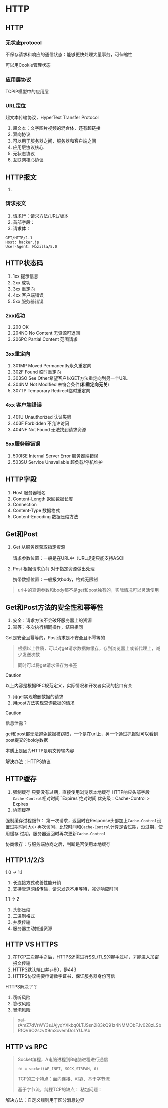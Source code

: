 # HTTP

## HTTP

### 无状态protocol

不保存请求和响应的通信状态：能够更快处理大量事务，可伸缩性

可以用Cookie管理状态

### 应用层协议

TCPIP模型中的应用层

### URL定位



超文本传输协议，HyperText Transfer Protocol

1. 超文本：文字图片视频的混合体，还有超链接
2. 双向协议
3. 可以用于服务器之间，服务器和客户端之间
4. 应用层协议核心 
5. 无状态协议
6. 互联网核心协议

## HTTP报文



1. 

### 请求报文

1. 请求行：请求方法/URL/版本
2. 首部字段：
3. 请求体：

```http
GET/HTTP/1.1
Host: hacker.jp
User-Agent: Mozilla/5.0
```

## HTTP状态码

1. 1xx 提示信息
2. 2xx 成功
3. 3xx 重定向
4. 4xx 客户端错误
5. 5xx 服务器错误

### 2xx成功

1. 200 OK
2. 204NC No Content 无资源可返回
3. 206PC Partial Content 范围请求

### 3xx重定向

1. 301MP Moved Permanently永久重定向
2. 302F Found 临时重定向
3. 303SO See Other希望客户以GET方法重定向到另一个URL
4. 304NM Not Modified 未符合条件(**和重定向无关**)
5. 307TP Temporary Redirect临时重定向

### 4xx 客户端错误

1. 401U Unauthorized 认证失败
2. 403F Forbidden 不允许访问
3. 404NF Not Found 无法找到请求资源

### 5xx服务器错误

1. 500ISE Internal Server Error 服务器端错误
2. 503SU Service Unavailable 超负载/停机维护

## HTTP字段

1. Host 服务器域名
2. Content-Length 返回数据长度
3. Connection 
4. Content-Type 数据格式
5. Content-Encoding 数据压缩方法

## Get和Post

1. Get 从服务器获取指定资源

   请求参数位置：一般是在URL中（URL规定只能支持ASCII

2. Post 根据请求负荷 对于指定资源做出处理

   携带数据位置：一般报文body，格式无限制

> url中的查询参数和body都不是get和post独有的，实际情况可以灵活使用

## Get和Post方法的安全性和幂等性

1. 安全：请求方法不会破坏服务器上的资源
2. 幂等：多次执行相同操作，结果相同

Get是安全且幂等的，Post请求是不安全且不幂等的

> 根据以上性质，可以对get请求数据做缓存，存到浏览器上或者代理上，减少发送次数
>
> 同时可以将get请求保存为书签

> [!caution]
>
> 以上内容是根据RFC规范定义，实际情况和开发者实现的接口有关
>
> 1. 用get实现增删数据的请求
> 2. 用post方法实现查询数据的请求

> [!caution]
>
> 信息泄露？
>
> get和post都无法避免数据被窃取，一个是在url上，另一个通过抓报就可以看到post提交的boidy数据
>
> 本质上是因为HTTP是明文传输内容
>
> 解决办法：HTTPS协议

## HTTP缓存

1. 强制缓存
   只要没有过期，直接使用浏览器本地缓存
   HTTP响应头部字段`Cache-Control`相对时间``Expires`绝对时间
   优先级：Cache-Control > Expires
2. 协商缓存



强制缓存过程细节：
第一次请求，返回时在Response头部加上`Cache-Control`设置过期时间大小
再次访问，比较时间和`Cache-Control`计算是否过期，没过期，使用缓存
过期，服务器返回时再次更新`Cache-Control`



协商缓存：与服务端协商之后，判断是否使用本地缓存

## HTTP1.1/2/3

1.0 -> 1.1

1. 长连接方式改善性能开销
2. 支持管道网络传输，请求发送不用等待，减少响应时间



1.1 -> 2

1. 头部压缩
2. 二进制格式
3. 并发传输
4. 服务器主动推送资源



## HTTP VS HTTPS

1. 在TCP三次握手之后，HTTPS还需进行SSL/TLS的握手过程，才能进入加密报文传输
2. HTTPS默认端口并非80，是443
3. HTTPS协议需要申请数字证书，保证服务器身份可信



HTTPS解决了？

1. 窃听风险
2. 篡改风险
3. 冒泡风险

> xai-rAmZ7dVrWY3sJAjyqYXkbq0LTJSsn2i83kQ91z4NMMObFJv028zLSbRfQV6O2szvX9m3cvemDoLYUJAb

## HTTP vs RPC

> Socket编程，A电脑进程到B电脑进程进行通信
>
> `fd = socket(AF_INET, SOCK_STREAM, 0)`
>
> TCP的三个特点：面向连接、可靠、基于字节流 
>
> 基于字节流，纯裸TCP的缺点：
> 粘包问题：

解决方法：自定义规则用于区分消息边界